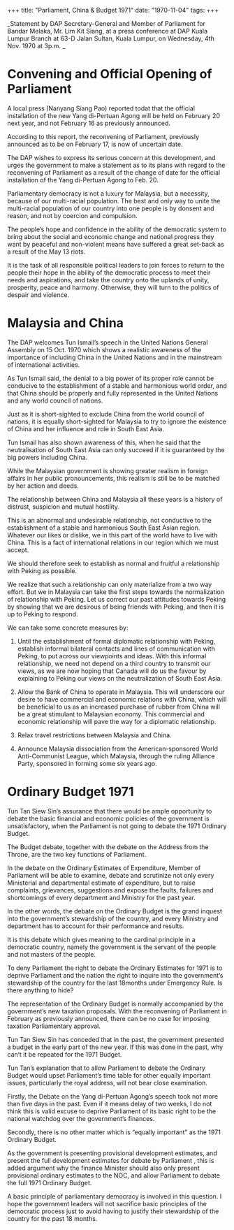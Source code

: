 +++ 
title: "Parliament, China & Budget 1971"
date: "1970-11-04"
tags:
+++

_Statement by DAP Secretary-General and Member of Parliament for Bandar Melaka, Mr. Lim Kit Siang, at a press conference at DAP Kuala Lumpur Branch at 63-D Jalan Sultan, Kuala Lumpur, on Wednesday, 4th Nov. 1970 at 3p.m.
 _

# Convening and Official Opening of Parliament

A local press (Nanyang Siang Pao) reported todat that the official installation of the new Yang di-Pertuan Agong will be held on February 20 next year, and not February 16 as previously announced.

According to this report, the reconvening of Parliament, previously announced as to be on February 17, is now of uncertain date.</u>

The DAP wishes to express its serious concern at this development, and urges the government to make a statement as to its plans with regard to the reconvening of Parliament as a result of the change of date for the official installation of the Yang di-Pertuan Agong to Feb. 20.

Parliamentary democracy is not a luxury for Malaysia, but a necessity, because of our multi-racial population. The best and only way to unite the multi-racial population of our country into one people is by donsent and reason, and not by coercion and compulsion.

The people’s hope and confidence in the ability of the democratic system to bring about the social and economic change and national progress they want by peaceful and non-violent means have suffered a great set-back as a result of the May 13 riots.

It is the task of all responsible political leaders to join forces to return to the people their hope in the ability of the democratic process to meet their needs and aspirations, and take the country onto the uplands of unity, prosperity, peace and harmony. Otherwise, they will turn to the politics of despair and violence.

# Malaysia and China

The DAP welcomes Tun Ismail’s speech in the United Nations General Assembly on 15 Oct. 1970 which shows a realistic awareness of the importance of including China in the United Nations and in the mainstream of international activities.

As Tun Ismail said, the denial to a big power of its proper role cannot be conducive to the establishment of a stable and harmonious world order, and that China should be properly and fully represented in the United Nations and any world council of nations.

Just as it is short-sighted to exclude China from the world council of nations, it is equally short-sighted for Malaysia to try to ignore the existence of China and her influence and role in South East Asia.

Tun Ismail has also shown awareness of this, when he said that the neutralisation of South East Asia can only succeed if it is guaranteed by the big powers including China.

While the Malaysian government is showing greater realism in foreign affairs in her public pronouncements, this realism is still be to be matched by her action and deeds.

The relationship between China and Malaysia all these years is a history of distrust, suspicion and mutual hostility.

This is an abnormal and undesirable relationship, not conductive to the establishment of a stable and harmonious South East Asian region.
Whatever our likes or dislike, we in this part of the world have to live with China. This is a fact of international relations in our region which we must accept.

We should therefore seek to establish as normal and fruitful a relationship with Peking as possible.

We realize that such a relationship can only materialize from a two way effort. But we in Malaysia can take the first steps towards the normalization of relationship with Peking. Let us correct our past attitudes towards Peking by showing that we are desirous of being friends with Peking, and then it is up to Peking to respond.

We can take some concrete measures by:

1.	Until the establishment of formal diplomatic relationship with Peking, establish informal bilateral contacts and lines of communication with Peking, to put across our viewpoints and ideas. With this informal relationship, we need not depend on a third country to transmit our views, as we are now hoping that Canada will do us the favour by explaining to Peking our views on the neutralization of South East Asia.

2.	Allow the Bank of China to operate in Malaysia. This will underscore our desire to have commercial and economic relations with China, which will be beneficial to us as an increased purchase of rubber from China will be a great stimulant to Malaysian economy. This commercial and economic relationship will pave the way for a diplomatic relationship.

3.	Relax travel restrictions between Malaysia and China.

4.	Announce Malaysia dissociation from the American-sponsored World Anti-Communist League, which Malaysia, through the ruling Alliance Party, sponsored in forming some six years ago.

# Ordinary Budget 1971

Tun Tan Siew Sin’s assurance that there would be ample opportunity to debate the basic financial and economic policies of the government is unsatisfactory, when the Parliament is not going to debate the 1971 Ordinary Budget.

The Budget debate, together with the debate on the Address from the Throne, are the two key functions of Parliament.

In the debate on the Ordinary Estimates of Expenditure, Member of Parliament will be able to examine, debate and scrutinize not only every 
Ministerial and departmental estimate of expenditure, but to raise complaints, grievances, suggestions and expose the faults, failures and shortcomings of every department and Ministry for the past year.

In the other words, the debate on the Ordinary Budget is the grand inquest into the government’s stewardship of the country, and every Ministry and department has to account for their performance and results.

It is this debate which gives meaning to the cardinal principle in a democratic country, namely the government is the servant of the people and not masters of the people. 

To deny Parliament the right to debate the Ordinary Estimates for 1971 is to deprive Parliament and the nation the right to inquire into the government’s stewardship of the country for the last 18months under Emergency Rule. Is there anything to hide?

The representation of the Ordinary Budget is normally accompanied by the government’s new taxation proposals. With the reconvening of Parliament in February as previously announced, there can be no case for imposing taxation Parliamentary approval.

Tun Tan Siew Sin has conceded that in the past, the government presented a budget in the early part of the new year. If this was done in the past, why can’t it be repeated for the 1971 Budget.

Tun Tan’s explanation that to allow Parliament to debate the Ordinary Budget would upset Parliament’s time table for other equally important issues, particularly the royal address, will not bear close examination.

Firstly, the Debate on the Yang di-Pertuan Agong’s speech took not more than five days in the past. Even if it means delay of two weeks, I do not think this is valid excuse to deprive Parliament of its basic right to be the national watchdog over the government’s finances.

Secondly, there is no other matter which is “equally important” as the 1971 Ordinary Budget.

As the government is presenting provisional development estimates, and present the full development estimates for debate by Parliament , this is added argument why the finance Minister should also only present provisional ordinary estimates to the NOC, and allow Parliament to debate the full 1971 Ordinary Budget.

A basic principle of parliamentary democracy is involved in this question. I hope the government leaders will not sacrifice basic principles of the 
democratic process just to avoid having to justify their stewardship of the country for the past 18 months.
 
